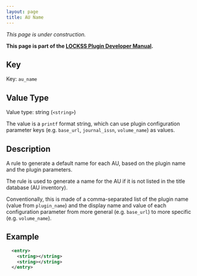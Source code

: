 ```yaml
---
layout: page
title: AU Name
---
```


*This page is under construction.*

**This page is part of the [LOCKSS Plugin Developer Manual](/developers/plugin/).**

## Key

Key: `au_name`

## Value Type

Value type: string (`<string>`)

The value is a `printf` format string, which can use plugin configuration parameter keys (e.g. `base_url`, `journal_issn`, `volume_name`) as values.

## Description

A rule to generate a default name for each AU, based on the plugin name and the plugin parameters.

The rule is used to generate a name for the AU if it is not listed in the title database (AU inventory).

Conventionally, this is made of a comma-separated list of the plugin name (value from `plugin_name`) and the display name and value of each configuration parameter from more general (e.g. `base_url`) to more specific (e.g. `volume_name`).

## Example

```xml
  <entry>
    <string></string>
    <string></string>
  </entry>
```
